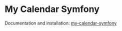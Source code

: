 # My Calendar Symfony

Documentation and installation: [my-calendar-symfony](https://github.com/lukaszhanczyk/my-calendar-symfony)
